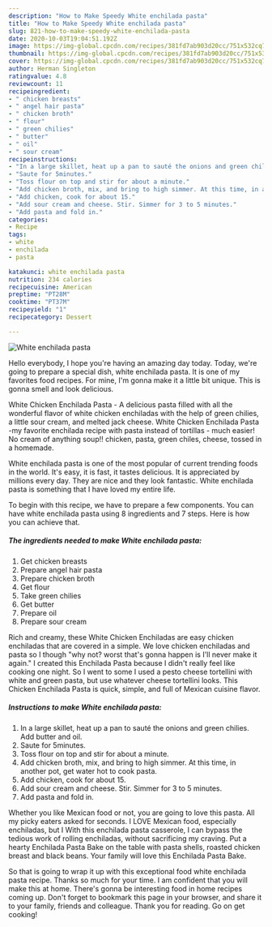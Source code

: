 ```yaml
---
description: "How to Make Speedy White enchilada pasta"
title: "How to Make Speedy White enchilada pasta"
slug: 821-how-to-make-speedy-white-enchilada-pasta
date: 2020-10-03T19:04:51.192Z
image: https://img-global.cpcdn.com/recipes/381fd7ab903d20cc/751x532cq70/white-enchilada-pasta-recipe-main-photo.jpg
thumbnail: https://img-global.cpcdn.com/recipes/381fd7ab903d20cc/751x532cq70/white-enchilada-pasta-recipe-main-photo.jpg
cover: https://img-global.cpcdn.com/recipes/381fd7ab903d20cc/751x532cq70/white-enchilada-pasta-recipe-main-photo.jpg
author: Herman Singleton
ratingvalue: 4.8
reviewcount: 11
recipeingredient:
- " chicken breasts"
- " angel hair pasta"
- " chicken broth"
- " flour"
- " green chilies"
- " butter"
- " oil"
- " sour cream"
recipeinstructions:
- "In a large skillet, heat up a pan to sauté the onions and green chilies. Add butter and oil."
- "Saute for 5minutes."
- "Toss flour on top and stir for about a minute."
- "Add chicken broth, mix, and bring to high simmer. At this time, in another pot, get water hot to cook pasta."
- "Add chicken, cook for about 15."
- "Add sour cream and cheese. Stir. Simmer for 3 to 5 minutes."
- "Add pasta and fold in."
categories:
- Recipe
tags:
- white
- enchilada
- pasta

katakunci: white enchilada pasta 
nutrition: 234 calories
recipecuisine: American
preptime: "PT28M"
cooktime: "PT37M"
recipeyield: "1"
recipecategory: Dessert

---
```



![White enchilada pasta](https://img-global.cpcdn.com/recipes/381fd7ab903d20cc/751x532cq70/white-enchilada-pasta-recipe-main-photo.jpg)

Hello everybody, I hope you're having an amazing day today. Today, we're going to prepare a special dish, white enchilada pasta. It is one of my favorites food recipes. For mine, I'm gonna make it a little bit unique. This is gonna smell and look delicious.

White Chicken Enchilada Pasta - A delicious pasta filled with all the wonderful flavor of white chicken enchiladas with the help of green chilies, a little sour cream, and melted jack cheese. White Chicken Enchilada Pasta -my favorite enchilada recipe with pasta instead of tortillas - much easier! No cream of anything soup!! chicken, pasta, green chiles, cheese, tossed in a homemade.

White enchilada pasta is one of the most popular of current trending foods in the world. It's easy, it is fast, it tastes delicious. It is appreciated by millions every day. They are nice and they look fantastic. White enchilada pasta is something that I have loved my entire life.


To begin with this recipe, we have to prepare a few components. You can have white enchilada pasta using 8 ingredients and 7 steps. Here is how you can achieve that.

<!--inarticleads1-->

##### The ingredients needed to make White enchilada pasta:

1. Get  chicken breasts
1. Prepare  angel hair pasta
1. Prepare  chicken broth
1. Get  flour
1. Take  green chilies
1. Get  butter
1. Prepare  oil
1. Prepare  sour cream


Rich and creamy, these White Chicken Enchiladas are easy chicken enchiladas that are covered in a simple. We love chicken enchiladas and pasta so I though &#34;why not? worst that&#39;s gonna happen is I&#39;ll never make it again.&#34; I created this Enchilada Pasta because I didn&#39;t really feel like cooking one night. So I went to some I used a pesto cheese tortellini with white and green pasta, but use whatever cheese tortellini looks. This Chicken Enchilada Pasta is quick, simple, and full of Mexican cuisine flavor. 

<!--inarticleads2-->

##### Instructions to make White enchilada pasta:

1. In a large skillet, heat up a pan to sauté the onions and green chilies. Add butter and oil.
1. Saute for 5minutes.
1. Toss flour on top and stir for about a minute.
1. Add chicken broth, mix, and bring to high simmer. At this time, in another pot, get water hot to cook pasta.
1. Add chicken, cook for about 15.
1. Add sour cream and cheese. Stir. Simmer for 3 to 5 minutes.
1. Add pasta and fold in.


Whether you like Mexican food or not, you are going to love this pasta. All my picky eaters asked for seconds. I LOVE Mexican food, especially enchiladas, but I With this enchilada pasta casserole, I can bypass the tedious work of rolling enchiladas, without sacrificing my craving. Put a hearty Enchilada Pasta Bake on the table with pasta shells, roasted chicken breast and black beans. Your family will love this Enchilada Pasta Bake. 

So that is going to wrap it up with this exceptional food white enchilada pasta recipe. Thanks so much for your time. I am confident that you will make this at home. There's gonna be interesting food in home recipes coming up. Don't forget to bookmark this page in your browser, and share it to your family, friends and colleague. Thank you for reading. Go on get cooking!
